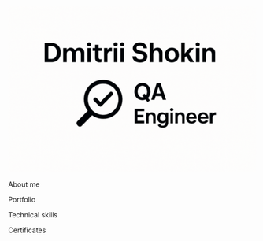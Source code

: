 [![Header](https://raw.githubusercontent.com/Dmitrii-Shokin/Dmitrii-Shokin/main/assets/badge_github.png)](https://www.linkedin.com/in/dmitrii-shokin)

About me

Portfolio

Technical skills

Certificates
